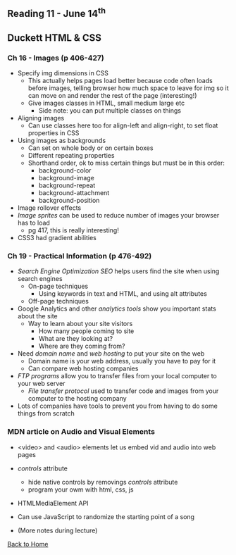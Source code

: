 ## Reading 11 - June 14<sup>th</sup>

## **Duckett HTML & CSS**

### Ch 16 - Images (p 406-427)
- Specify img dimensions in CSS
  - This actually helps pages load better because code often loads before images, telling browser how much space to leave for img so it can move on and render the rest of the page (interesting!)
  - Give images classes in HTML, small medium large etc
    - Side note: you can put multiple classes on things
- Aligning images
  - Can use classes here too for align-left and align-right, to set float properties in CSS
- Using images as backgrounds
  - Can set on whole body or on certain boxes
  - Different repeating properties
  - Shorthand order, ok to miss certain things but must be in this order:
    - background-color
    - background-image
    - background-repeat
    - background-attachment
    - background-position
- Image rollover effects
- *Image sprites* can be used to reduce number of images your browser has to load
  - pg 417, this is really interesting!
- CSS3 had gradient abilities

### Ch 19 - Practical Information (p 476-492)
- *Search Engine Optimization SEO* helps users find the site when using search engines
  - On-page techniques
    - Using keywords in text and HTML, and using alt attributes
  - Off-page techniques
- Google Analytics and other *analytics tools* show you important stats about the site
  - Way to learn about your site visitors
    - How many people coming to site
    - What are they looking at?
    - Where are they coming from?
- Need *domain name* and *web hosting* to put your site on the web
  - Domain name is your web address, usually you have to pay for it
  - Can compare web hosting companies
- *FTP programs* allow you to transfer files from your local computer to your web server
  - *File transfer protocol* used to transfer code and images from your computer to the hosting company
- Lots of companies have tools to prevent you from having to do some things from scratch



### MDN article on Audio and Visual Elements
- \<video\> and \<audio\> elements let us embed vid and audio into web pages
- *controls* attribute
  - hide native controls by removings *controls* attribute
  - program your owm with html, css, js
- HTMLMediaElement API

- Can use JavaScript to randomize the starting point of a song
- (More notes during lecture)


[Back to Home](README.md)